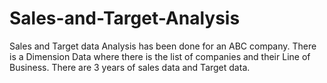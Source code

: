 # Sales-and-Target-Analysis
Sales and Target data Analysis has been done for an ABC company. There is a Dimension Data where there is the list of companies and their Line of Business. There are 3 years of sales data and Target data. 

